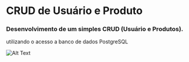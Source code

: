 # CRUD de Usuário e Produto

### Desenvolvimento de um simples CRUD (Usuário e Produtos).

utilizando o acesso a banco de dados PostgreSQL

![Alt Text](https://jhonuss.dev/assets/images/projetos/ProjetoJsp.gif)
